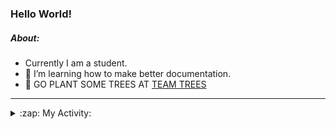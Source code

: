 ### Hello World!

##### About:
- Currently I am a student.
- 🌱 I’m learning how to make better documentation.
- 🌱 GO PLANT SOME TREES AT [TEAM TREES](https://teamtrees.org/)

---
<details>
  <summary>:zap: My Activity:</summary>
  
<!--START_SECTION:waka-->
![Code Time](http://img.shields.io/badge/Code%20Time-1%2C136%20hrs%2058%20mins-blue)

**I'm a Night 🦉** 

```text
🌞 Morning                1455 commits        ██░░░░░░░░░░░░░░░░░░░░░░░   09.34 % 
🌆 Daytime                5485 commits        █████████░░░░░░░░░░░░░░░░   35.23 % 
🌃 Evening                4472 commits        ███████░░░░░░░░░░░░░░░░░░   28.72 % 
🌙 Night                  4159 commits        ███████░░░░░░░░░░░░░░░░░░   26.71 % 
```
📅 **I'm Most Productive on Wednesday** 

```text
Monday                   2321 commits        ████░░░░░░░░░░░░░░░░░░░░░   14.91 % 
Tuesday                  2043 commits        ███░░░░░░░░░░░░░░░░░░░░░░   13.12 % 
Wednesday                3606 commits        ██████░░░░░░░░░░░░░░░░░░░   23.16 % 
Thursday                 1945 commits        ███░░░░░░░░░░░░░░░░░░░░░░   12.49 % 
Friday                   1516 commits        ██░░░░░░░░░░░░░░░░░░░░░░░   09.74 % 
Saturday                 1379 commits        ██░░░░░░░░░░░░░░░░░░░░░░░   08.86 % 
Sunday                   2761 commits        ████░░░░░░░░░░░░░░░░░░░░░   17.73 % 
```


📊 **This Week I Spent My Time On** 

```text
🔥 Editors: 
VS Code                  15 mins             █████████████████████████   100.00 % 

🐱‍💻 Projects: 
praise                   15 mins             █████████████████████████   100.00 % 
```


 Last Updated on 25/06/2023 15:07:31 UTC
<!--END_SECTION:waka-->
</details>
